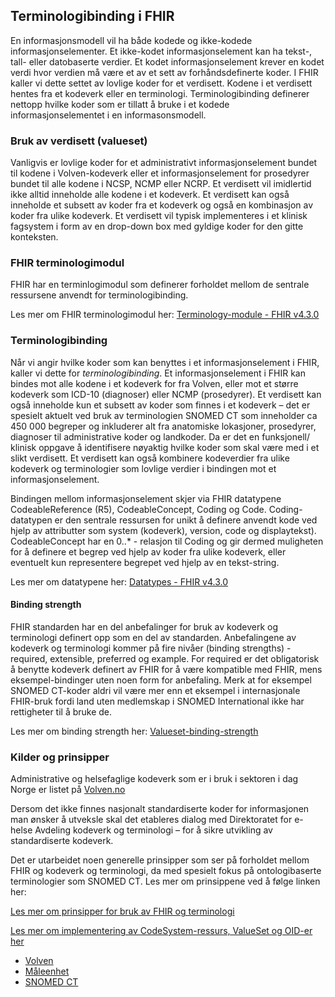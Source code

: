 ## Terminologibinding i FHIR

En informasjonsmodell vil ha både kodede og ikke-kodede informasjonselementer. Et ikke-kodet informasjonselement kan ha tekst-, tall- eller datobaserte verdier. Et kodet informasjonselement krever en kodet verdi hvor verdien må være et av et sett av forhåndsdefinerte koder. I FHIR kaller vi dette settet av lovlige koder for et verdisett. Kodene i et verdisett hentes fra et kodeverk eller en terminologi. Terminologibinding definerer nettopp hvilke koder som er tillatt å bruke i et kodede informasjonselementet i en informasonsmodell.  

### Bruk av verdisett (valueset)  

Vanligvis er lovlige koder for et administrativt informasjonselement bundet til kodene i Volven-kodeverk eller et informasjonselement for prosedyrer bundet til alle kodene i NCSP, NCMP eller NCRP. Et verdisett vil imidlertid ikke alltid inneholde alle kodene i et kodeverk. Et verdisett kan også inneholde et subsett av koder fra et kodeverk og også en kombinasjon av koder fra ulike kodeverk. Et verdisett vil typisk implementeres i et klinisk fagsystem i form av en drop-down box med gyldige koder for den gitte konteksten.

### FHIR terminologimodul

FHIR har en terminlogimodul som definerer forholdet mellom de sentrale ressursene anvendt for terminologibinding.

Les mer om FHIR terminologimodul her: [Terminology-module - FHIR v4.3.0](http://www.hl7.org/fhir/terminology-module.html)

### Terminologibinding

Når vi angir hvilke koder som kan benyttes i et informasjonselement i FHIR, kaller vi dette for *terminologibinding*. Et informasjonselement i FHIR kan bindes mot alle kodene i et kodeverk for fra Volven, eller mot et større kodeverk som ICD-10 (diagnoser) eller NCMP (prosedyrer). Et verdisett kan også inneholde kun et subsett av koder som finnes i et kodeverk – det er spesielt aktuelt ved bruk av terminologien SNOMED CT som inneholder ca 450 000 begreper og inkluderer alt fra anatomiske lokasjoner, prosedyrer, diagnoser til administrative koder og landkoder. Da er det en funksjonell/ klinisk oppgave å identifisere nøyaktig hvilke koder som skal være med i et slikt verdisett. Et verdisett kan også kombinere kodeverdier fra ulike kodeverk og terminologier som lovlige verdier i bindingen mot et informasjonselement. 

Bindingen mellom informasjonselement skjer via FHIR datatypene CodeableReference (R5), CodeableConcept, Coding og Code. Coding-datatypen er den sentrale ressursen for unikt å definere anvendt kode ved hjelp av attributter som system (kodeverk), version, code og displaytekst). CodeableConcept har en 0..* - relasjon til Coding og gir dermed muligheten for å definere et begrep ved hjelp av koder fra ulike kodeverk, eller eventuelt kun representere begrepet ved hjelp av en tekst-string.

Les mer om datatypene her:
[Datatypes - FHIR v4.3.0](http://www.hl7.org/fhir/datatypes.html) 

#### Binding strength

FHIR standarden har en del anbefalinger for bruk av kodeverk og terminologi definert opp som en del av standarden. Anbefalingene av kodeverk og terminologi kommer på fire nivåer (binding strengths)  - required, extensible, preferred og example. For required er det obligatorisk å benytte kodeverk definert av FHIR for å være kompatible med FHIR, mens eksempel-bindinger uten noen form for anbefaling. Merk at for eksempel SNOMED CT-koder aldri vil være mer enn et eksempel i internasjonale FHIR-bruk fordi land uten medlemskap i SNOMED International ikke har rettigheter til å bruke de.  

Les mer om binding strength her:
[Valueset-binding-strength](http://hl7.org/fhir/R4B/valueset-binding-strength.html)

### Kilder og prinsipper

Administrative og helsefaglige kodeverk som er i bruk i sektoren i dag Norge er listet på [Volven.no](www.volven.no)

Dersom det ikke finnes nasjonalt standardiserte koder for informasjonen man ønsker å utveksle skal det etableres dialog med Direktoratet for e-helse Avdeling kodeverk og terminologi – for å sikre utvikling av standardiserte kodeverk.

Det er utarbeidet noen generelle prinsipper som ser på forholdet mellom FHIR og kodeverk og terminologi, da med spesielt fokus på ontologibaserte terminologier som SNOMED CT. Les mer om prinsippene ved å følge linken her:

[Les mer om prinsipper for bruk av FHIR og terminologi](prinsipper_kodeverk.md)


[Les mer om implementering av CodeSystem-ressurs, ValueSet og OID-er her](codesystem.md)
  * [Volven](codesystem.md#kodeverk-fra-volvenno)
  * [Måleenhet](ucum.md)
  * [SNOMED CT](snomed-ct.md)
